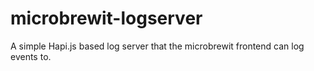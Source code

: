 # microbrewit-logserver
A simple Hapi.js based log server that the microbrewit frontend can log events to.
